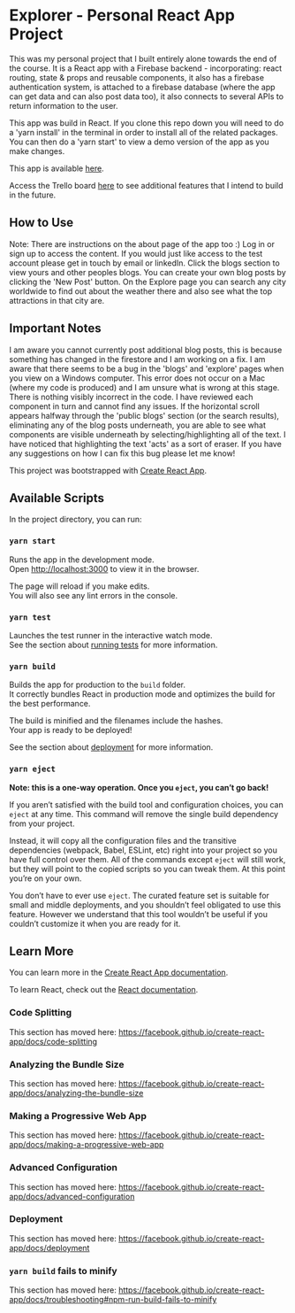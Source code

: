 # Explorer - Personal React App Project
This was my personal project that I built entirely alone towards the end of the course. It is a React app with a Firebase backend - incorporating: react routing, state & props and reusable components, it also has a firebase authentication system, is attached to a firebase database (where the app can get data and can also post data too), it also connects to several APIs to return information to the user.

This app was build in React. If you clone this repo down you will need to do a 'yarn install' in the terminal in order to install all of the related packages. You can then do a 'yarn start' to view a demo version of the app as you make changes.

This app is available [here](https://travel-project-d6827.firebaseapp.com/home).

Access the Trello board [here](https://trello.com/b/oYWDrEeS/travel-site) to see additional features that I intend to build in the future.

## How to Use
Note: There are instructions on the about page of the app too :)
Log in or sign up to access the content. If you would just like access to the test account please get in touch by email or linkedIn.
Click the blogs section to view yours and other peoples blogs.
You can create your own blog posts by clicking the 'New Post' button.
On the Explore page you can search any city worldwide to find out about the weather there and also see what the top attractions in that city are.

## **Important Notes**
I am aware you cannot currently post additional blog posts, this is because something has changed in the firestore and I am working on a fix.
I am aware that there seems to be a bug in the 'blogs' and 'explore' pages when you view on a Windows computer. This error does not occur on a Mac (where my code is produced) and I am unsure what is wrong at this stage. There is nothing visibly incorrect in the code. I have reviewed each component in turn and cannot find any issues. If the horizontal scroll appears halfway through the 'public blogs' section (or the search results), eliminating any of the blog posts underneath, you are able to see what components are visible underneath by selecting/highlighting all of the text. I have noticed that highlighting the text 'acts' as a sort of eraser. If you have any suggestions on how I can fix this bug please let me know!

This project was bootstrapped with [Create React App](https://github.com/facebook/create-react-app).

## Available Scripts

In the project directory, you can run:

### `yarn start`

Runs the app in the development mode.<br />
Open [http://localhost:3000](http://localhost:3000) to view it in the browser.

The page will reload if you make edits.<br />
You will also see any lint errors in the console.

### `yarn test`

Launches the test runner in the interactive watch mode.<br />
See the section about [running tests](https://facebook.github.io/create-react-app/docs/running-tests) for more information.

### `yarn build`

Builds the app for production to the `build` folder.<br />
It correctly bundles React in production mode and optimizes the build for the best performance.

The build is minified and the filenames include the hashes.<br />
Your app is ready to be deployed!

See the section about [deployment](https://facebook.github.io/create-react-app/docs/deployment) for more information.

### `yarn eject`

**Note: this is a one-way operation. Once you `eject`, you can’t go back!**

If you aren’t satisfied with the build tool and configuration choices, you can `eject` at any time. This command will remove the single build dependency from your project.

Instead, it will copy all the configuration files and the transitive dependencies (webpack, Babel, ESLint, etc) right into your project so you have full control over them. All of the commands except `eject` will still work, but they will point to the copied scripts so you can tweak them. At this point you’re on your own.

You don’t have to ever use `eject`. The curated feature set is suitable for small and middle deployments, and you shouldn’t feel obligated to use this feature. However we understand that this tool wouldn’t be useful if you couldn’t customize it when you are ready for it.

## Learn More

You can learn more in the [Create React App documentation](https://facebook.github.io/create-react-app/docs/getting-started).

To learn React, check out the [React documentation](https://reactjs.org/).

### Code Splitting

This section has moved here: https://facebook.github.io/create-react-app/docs/code-splitting

### Analyzing the Bundle Size

This section has moved here: https://facebook.github.io/create-react-app/docs/analyzing-the-bundle-size

### Making a Progressive Web App

This section has moved here: https://facebook.github.io/create-react-app/docs/making-a-progressive-web-app

### Advanced Configuration

This section has moved here: https://facebook.github.io/create-react-app/docs/advanced-configuration

### Deployment

This section has moved here: https://facebook.github.io/create-react-app/docs/deployment

### `yarn build` fails to minify

This section has moved here: https://facebook.github.io/create-react-app/docs/troubleshooting#npm-run-build-fails-to-minify
